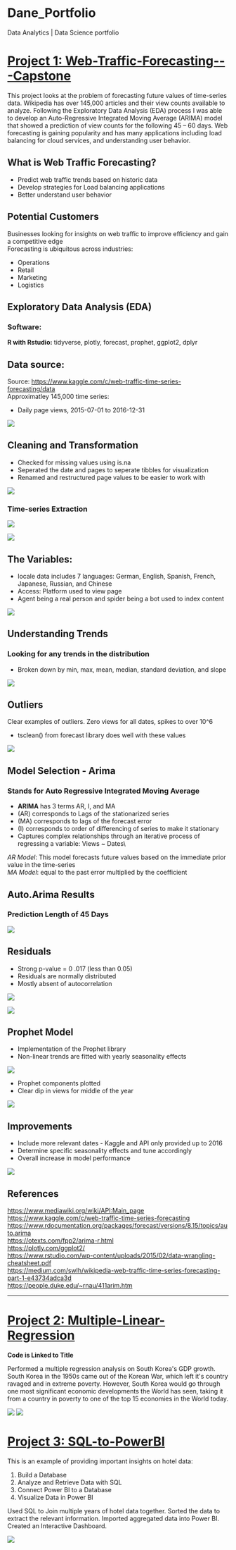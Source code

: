 # Dane_Portfolio
Data Analytics | Data Science portfolio

# [Project 1: Web-Traffic-Forecasting---Capstone](https://github.com/DaneM2/Web-Traffic-Forecasting---Capstone)
This project looks at the problem of forecasting future values of time-series data. Wikipedia has over 145,000 articles and their view counts available to analyze. Following the Exploratory Data Analysis (EDA) process I was able to develop an Auto-Regressive Integrated Moving Average (ARIMA) model that showed a prediction of view counts for the following 45 – 60 days. Web forecasting is gaining popularity and has many applications including load balancing for cloud services, and understanding user behavior.

## What is Web Traffic Forecasting?
* Predict web traffic trends based on historic data
* Develop strategies for Load balancing applications
* Better understand user behavior

## Potential Customers
 Businesses looking for insights on web traffic to improve efficiency and gain a competitive edge\
 Forecasting is ubiquitous across industries:
 * Operations
 * Retail
 * Marketing
 * Logistics

## Exploratory Data Analysis (EDA)
### Software:
**R with Rstudio:** tidyverse, plotly, forecast, prophet, ggplot2, dplyr

## Data source:
Source: https://www.kaggle.com/c/web-traffic-time-series-forecasting/data \
Approximatley 145,000 time series:
* Daily page views, 2015-07-01 to 2016-12-31

![](images/data.PNG)

## Cleaning and Transformation
* Checked for missing values using is.na 
* Seperated the date and pages to seperate tibbles for visualization
* Renamed and restructured page values to be easier to work with

![](images/cleaned%20data.PNG)

### Time-series Extraction
![](images/Timeseries%20WIKI.png)

![](images/TImeseries%20avg%20traffic%20WIKI.png)

## The Variables:
* locale data includes 7 languages: German, English, Spanish, French, Japanese, Russian, and Chinese
* Access: Platform used to view page
* Agent being a real person and spider being a bot used to index content

![](images/Variables.png)

## Understanding Trends
### Looking for any trends in the distribution
* Broken down by min, max, mean, median, standard deviation, and slope

![](images/Trends.PNG)

## Outliers
Clear examples of outliers. Zero views for all dates, spikes to over 10^6
 * tsclean() from forecast library does well with these values

![](images/Outliers.png)

## Model Selection - Arima
### Stands for Auto Regressive Integrated Moving Average
* **ARIMA** has 3 terms AR, I, and MA
* (AR) corresponds to Lags of the stationarized series
* (MA) corresponds to lags of the forecast error
* (I) corresponds to order of differencing of series to make it stationary
* Captures complex relationships through an iterative process of regressing a variable: Views ~ Dates\

*AR Model*: This model forecasts future values based on the immediate prior value in the time-series\
*MA Model*: equal to the past error multiplied by the coefficient

## Auto.Arima Results
### Prediction Length of 45 Days

![](images/Auto_Arima.png)

## Residuals
* Strong p-value = 0 .017 (less than 0.05)
* Residuals are normally distributed
* Mostly absent of autocorrelation 

![](images/Ljung-box%20test.png)

![](images/Residuals%20for%20Arima.png)

## Prophet Model
* Implementation of the Prophet library
* Non-linear trends are fitted with yearly seasonality effects

![](images/Prophet.png)

* Prophet components plotted
* Clear dip in views for middle of the year

![](images/Prophet%202.png)

## Improvements
* Include more relevant dates - Kaggle and API only provided up to 2016 
* Determine specific seasonality effects and tune accordingly
* Overall increase in model performance

![](images/Hyperparam.png)

## References
https://www.mediawiki.org/wiki/API:Main_page \
https://www.kaggle.com/c/web-traffic-time-series-forecasting \
https://www.rdocumentation.org/packages/forecast/versions/8.15/topics/auto.arima \
https://otexts.com/fpp2/arima-r.html \
https://plotly.com/ggplot2/ \
https://www.rstudio.com/wp-content/uploads/2015/02/data-wrangling-cheatsheet.pdf \
https://medium.com/swlh/wikipedia-web-traffic-time-series-forecasting-part-1-e43734adca3d \
https://people.duke.edu/~rnau/411arim.htm

---


# [Project 2: Multiple-Linear-Regression](https://github.com/DaneM2/Multiple-Regression-Project)
**Code is Linked to Title** 

Performed a multiple regression analysis on South Korea's GDP growth. South Korea in the 1950s came out of the Korean War, which left it's country ravaged and in extreme poverty. However, South Korea would go through one most significant economic developments the World has seen, taking it from a country in poverty to one of the top 15 economies in the World today.

![](images/correlation%20matrix.png)   ![](https://github.com/DaneM2/Dane_Portfolio/blob/main/images/qqplot.png)

# [Project 3: SQL-to-PowerBI](https://github.com/DaneM2/SQL-to-Power-BI-Project)
This is an example of providing important insights on hotel data:

1. Build a Database
2. Analyze and Retrieve Data with SQL
3. Connect Power BI to a Database
4. Visualize Data in Power BI

Used SQL to Join multiple years of hotel data together. Sorted the data to extract the relevant information. Imported aggregated data into Power BI. Created an Interactive Dashboard.

![](images/Dashboard.PNG)
